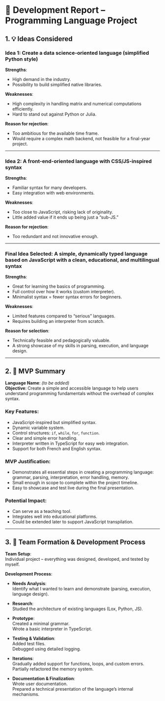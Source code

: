 # 📄 Development Report – Programming Language Project

## 1. 💡 Ideas Considered

### Idea 1: Create a data science-oriented language (simplified Python style)

**Strengths**:
- High demand in the industry.  
- Possibility to build simplified native libraries.

**Weaknesses**:
- High complexity in handling matrix and numerical computations efficiently.  
- Hard to stand out against Python or Julia.

**Reason for rejection**:
- Too ambitious for the available time frame.  
- Would require a complex math backend, not feasible for a final-year project.

---

### Idea 2: A front-end-oriented language with CSS/JS-inspired syntax

**Strengths**:
- Familiar syntax for many developers.  
- Easy integration with web environments.

**Weaknesses**:
- Too close to JavaScript, risking lack of originality.  
- Little added value if it ends up being just a “sub-JS.”

**Reason for rejection**:
- Too redundant and not innovative enough.

---

### Final Idea Selected: A simple, dynamically typed language based on JavaScript with a clean, educational, and multilingual syntax

**Strengths**:
- Great for learning the basics of programming.  
- Full control over how it works (custom interpreter).  
- Minimalist syntax = fewer syntax errors for beginners.

**Weaknesses**:
- Limited features compared to “serious” languages.  
- Requires building an interpreter from scratch.

**Reason for selection**:
- Technically feasible and pedagogically valuable.  
- A strong showcase of my skills in parsing, execution, and language design.

---

## 2. 🎯 MVP Summary

**Language Name**: *(to be added)*  
**Objective**: Create a simple and accessible language to help users understand programming fundamentals without the overhead of complex syntax.

### Key Features:
- JavaScript-inspired but simplified syntax.  
- Dynamic variable system.  
- Control structures: `if`, `while`, `for`, `function`.  
- Clear and simple error handling.  
- Interpreter written in TypeScript for easy web integration.  
- Support for both French and English syntax.

### MVP Justification:
- Demonstrates all essential steps in creating a programming language: grammar, parsing, interpretation, error handling, memory.  
- Small enough in scope to complete within the project timeline.  
- Easy to showcase and test live during the final presentation.

### Potential Impact:
- Can serve as a teaching tool.  
- Integrates well into educational platforms.  
- Could be extended later to support JavaScript transpilation.

---

## 3. 👥 Team Formation & Development Process

**Team Setup**:  
Individual project – everything was designed, developed, and tested by myself.

**Development Process**:

- **Needs Analysis**:  
  Identify what I wanted to learn and demonstrate (parsing, execution, language design).

- **Research**:  
  Studied the architecture of existing languages (Lox, Python, JS).

- **Prototype**:  
  Created a minimal grammar.  
  Wrote a basic interpreter in TypeScript.

- **Testing & Validation**:  
  Added test files.  
  Debugged using detailed logging.

- **Iterations**:  
  Gradually added support for functions, loops, and custom errors.  
  Partially refactored the memory system.

- **Documentation & Finalization**:  
  Wrote user documentation.  
  Prepared a technical presentation of the language’s internal mechanisms.
